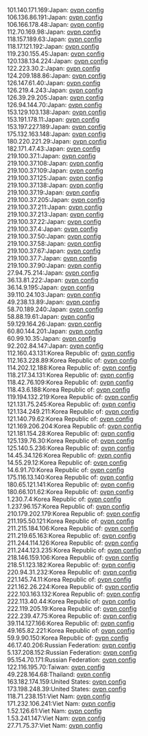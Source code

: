 101.140.171.169:Japan: [ovpn config](vpn/101_140_171_169.ovpn)  
106.136.86.191:Japan: [ovpn config](vpn/106_136_86_191.ovpn)  
106.166.178.48:Japan: [ovpn config](vpn/106_166_178_48.ovpn)  
112.70.169.98:Japan: [ovpn config](vpn/112_70_169_98.ovpn)  
118.157.189.63:Japan: [ovpn config](vpn/118_157_189_63.ovpn)  
118.17.121.192:Japan: [ovpn config](vpn/118_17_121_192.ovpn)  
119.230.155.45:Japan: [ovpn config](vpn/119_230_155_45.ovpn)  
120.138.134.224:Japan: [ovpn config](vpn/120_138_134_224.ovpn)  
122.223.30.2:Japan: [ovpn config](vpn/122_223_30_2.ovpn)  
124.209.188.86:Japan: [ovpn config](vpn/124_209_188_86.ovpn)  
126.147.61.40:Japan: [ovpn config](vpn/126_147_61_40.ovpn)  
126.219.4.243:Japan: [ovpn config](vpn/126_219_4_243.ovpn)  
126.39.29.205:Japan: [ovpn config](vpn/126_39_29_205.ovpn)  
126.94.144.70:Japan: [ovpn config](vpn/126_94_144_70.ovpn)  
153.129.103.138:Japan: [ovpn config](vpn/153_129_103_138.ovpn)  
153.191.178.11:Japan: [ovpn config](vpn/153_191_178_11.ovpn)  
153.197.227.189:Japan: [ovpn config](vpn/153_197_227_189.ovpn)  
175.132.163.148:Japan: [ovpn config](vpn/175_132_163_148.ovpn)  
180.220.221.29:Japan: [ovpn config](vpn/180_220_221_29.ovpn)  
182.171.47.43:Japan: [ovpn config](vpn/182_171_47_43.ovpn)  
219.100.37.1:Japan: [ovpn config](vpn/219_100_37_1.ovpn)  
219.100.37.108:Japan: [ovpn config](vpn/219_100_37_108.ovpn)  
219.100.37.109:Japan: [ovpn config](vpn/219_100_37_109.ovpn)  
219.100.37.125:Japan: [ovpn config](vpn/219_100_37_125.ovpn)  
219.100.37.138:Japan: [ovpn config](vpn/219_100_37_138.ovpn)  
219.100.37.19:Japan: [ovpn config](vpn/219_100_37_19.ovpn)  
219.100.37.205:Japan: [ovpn config](vpn/219_100_37_205.ovpn)  
219.100.37.211:Japan: [ovpn config](vpn/219_100_37_211.ovpn)  
219.100.37.213:Japan: [ovpn config](vpn/219_100_37_213.ovpn)  
219.100.37.22:Japan: [ovpn config](vpn/219_100_37_22.ovpn)  
219.100.37.4:Japan: [ovpn config](vpn/219_100_37_4.ovpn)  
219.100.37.50:Japan: [ovpn config](vpn/219_100_37_50.ovpn)  
219.100.37.58:Japan: [ovpn config](vpn/219_100_37_58.ovpn)  
219.100.37.67:Japan: [ovpn config](vpn/219_100_37_67.ovpn)  
219.100.37.7:Japan: [ovpn config](vpn/219_100_37_7.ovpn)  
219.100.37.90:Japan: [ovpn config](vpn/219_100_37_90.ovpn)  
27.94.75.214:Japan: [ovpn config](vpn/27_94_75_214.ovpn)  
36.13.81.222:Japan: [ovpn config](vpn/36_13_81_222.ovpn)  
36.14.9.195:Japan: [ovpn config](vpn/36_14_9_195.ovpn)  
39.110.24.103:Japan: [ovpn config](vpn/39_110_24_103.ovpn)  
49.238.13.89:Japan: [ovpn config](vpn/49_238_13_89.ovpn)  
58.70.189.240:Japan: [ovpn config](vpn/58_70_189_240.ovpn)  
58.88.19.61:Japan: [ovpn config](vpn/58_88_19_61.ovpn)  
59.129.164.26:Japan: [ovpn config](vpn/59_129_164_26.ovpn)  
60.80.144.201:Japan: [ovpn config](vpn/60_80_144_201.ovpn)  
60.99.10.35:Japan: [ovpn config](vpn/60_99_10_35.ovpn)  
92.202.84.147:Japan: [ovpn config](vpn/92_202_84_147.ovpn)  
112.160.43.131:Korea Republic of: [ovpn config](vpn/112_160_43_131.ovpn)  
112.163.228.89:Korea Republic of: [ovpn config](vpn/112_163_228_89.ovpn)  
114.202.12.188:Korea Republic of: [ovpn config](vpn/114_202_12_188.ovpn)  
118.217.34.131:Korea Republic of: [ovpn config](vpn/118_217_34_131.ovpn)  
118.42.76.109:Korea Republic of: [ovpn config](vpn/118_42_76_109.ovpn)  
118.43.6.188:Korea Republic of: [ovpn config](vpn/118_43_6_188.ovpn)  
119.194.132.219:Korea Republic of: [ovpn config](vpn/119_194_132_219.ovpn)  
121.131.75.245:Korea Republic of: [ovpn config](vpn/121_131_75_245.ovpn)  
121.134.249.211:Korea Republic of: [ovpn config](vpn/121_134_249_211.ovpn)  
121.140.79.62:Korea Republic of: [ovpn config](vpn/121_140_79_62.ovpn)  
121.169.206.204:Korea Republic of: [ovpn config](vpn/121_169_206_204.ovpn)  
121.181.154.28:Korea Republic of: [ovpn config](vpn/121_181_154_28.ovpn)  
125.139.76.30:Korea Republic of: [ovpn config](vpn/125_139_76_30.ovpn)  
125.140.5.236:Korea Republic of: [ovpn config](vpn/125_140_5_236.ovpn)  
14.45.34.126:Korea Republic of: [ovpn config](vpn/14_45_34_126.ovpn)  
14.55.29.12:Korea Republic of: [ovpn config](vpn/14_55_29_12.ovpn)  
14.6.91.70:Korea Republic of: [ovpn config](vpn/14_6_91_70.ovpn)  
175.116.13.140:Korea Republic of: [ovpn config](vpn/175_116_13_140.ovpn)  
180.65.121.141:Korea Republic of: [ovpn config](vpn/180_65_121_141.ovpn)  
180.66.101.62:Korea Republic of: [ovpn config](vpn/180_66_101_62.ovpn)  
1.230.7.4:Korea Republic of: [ovpn config](vpn/1_230_7_4.ovpn)  
1.237.96.157:Korea Republic of: [ovpn config](vpn/1_237_96_157.ovpn)  
210.179.202.179:Korea Republic of: [ovpn config](vpn/210_179_202_179.ovpn)  
211.195.50.121:Korea Republic of: [ovpn config](vpn/211_195_50_121.ovpn)  
211.215.184.106:Korea Republic of: [ovpn config](vpn/211_215_184_106.ovpn)  
211.219.65.163:Korea Republic of: [ovpn config](vpn/211_219_65_163.ovpn)  
211.244.114.126:Korea Republic of: [ovpn config](vpn/211_244_114_126.ovpn)  
211.244.123.235:Korea Republic of: [ovpn config](vpn/211_244_123_235.ovpn)  
218.146.159.106:Korea Republic of: [ovpn config](vpn/218_146_159_106.ovpn)  
218.51.123.182:Korea Republic of: [ovpn config](vpn/218_51_123_182.ovpn)  
220.94.31.232:Korea Republic of: [ovpn config](vpn/220_94_31_232.ovpn)  
221.145.74.11:Korea Republic of: [ovpn config](vpn/221_145_74_11.ovpn)  
221.162.26.224:Korea Republic of: [ovpn config](vpn/221_162_26_224.ovpn)  
222.103.163.132:Korea Republic of: [ovpn config](vpn/222_103_163_132.ovpn)  
222.113.40.44:Korea Republic of: [ovpn config](vpn/222_113_40_44.ovpn)  
222.119.205.19:Korea Republic of: [ovpn config](vpn/222_119_205_19.ovpn)  
222.239.47.75:Korea Republic of: [ovpn config](vpn/222_239_47_75.ovpn)  
39.114.127.166:Korea Republic of: [ovpn config](vpn/39_114_127_166.ovpn)  
49.165.82.221:Korea Republic of: [ovpn config](vpn/49_165_82_221.ovpn)  
59.9.90.150:Korea Republic of: [ovpn config](vpn/59_9_90_150.ovpn)  
46.17.40.206:Russian Federation: [ovpn config](vpn/46_17_40_206.ovpn)  
5.137.208.152:Russian Federation: [ovpn config](vpn/5_137_208_152.ovpn)  
95.154.70.171:Russian Federation: [ovpn config](vpn/95_154_70_171.ovpn)  
122.116.195.70:Taiwan: [ovpn config](vpn/122_116_195_70.ovpn)  
49.228.164.68:Thailand: [ovpn config](vpn/49_228_164_68.ovpn)  
163.182.174.159:United States: [ovpn config](vpn/163_182_174_159.ovpn)  
173.198.248.39:United States: [ovpn config](vpn/173_198_248_39.ovpn)  
118.71.238.151:Viet Nam: [ovpn config](vpn/118_71_238_151.ovpn)  
171.232.106.241:Viet Nam: [ovpn config](vpn/171_232_106_241.ovpn)  
1.52.126.61:Viet Nam: [ovpn config](vpn/1_52_126_61.ovpn)  
1.53.241.147:Viet Nam: [ovpn config](vpn/1_53_241_147.ovpn)  
27.71.75.37:Viet Nam: [ovpn config](vpn/27_71_75_37.ovpn)  
